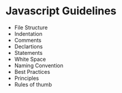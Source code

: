 # Javascript Guidelines

- File Structure
- Indentation
- Comments
- Declartions
- Statements
- White Space
- Naming Convention
- Best Practices
- Principles
- Rules of thumb
